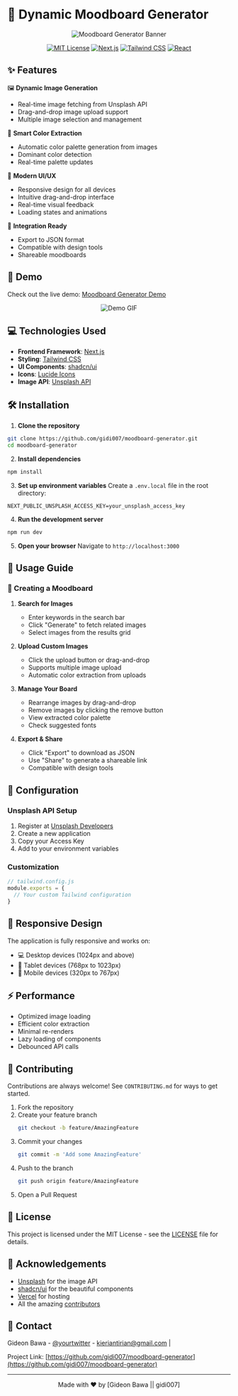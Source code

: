 # 🎨 Dynamic Moodboard Generator

<div align="center">
  <img src="/api/placeholder/1200/400" alt="Moodboard Generator Banner" />

  [![MIT License](https://img.shields.io/badge/License-MIT-green.svg)](https://choosealicense.com/licenses/mit/)
  [![Next.js](https://img.shields.io/badge/Next.js-13.0-black)](https://nextjs.org/)
  [![Tailwind CSS](https://img.shields.io/badge/Tailwind-3.0-blue)](https://tailwindcss.com/)
  [![React](https://img.shields.io/badge/React-18.0-61dafb)](https://reactjs.org/)
</div>

## ✨ Features

🖼️ **Dynamic Image Generation**
- Real-time image fetching from Unsplash API
- Drag-and-drop image upload support
- Multiple image selection and management

🎨 **Smart Color Extraction**
- Automatic color palette generation from images
- Dominant color detection
- Real-time palette updates

📱 **Modern UI/UX**
- Responsive design for all devices
- Intuitive drag-and-drop interface
- Real-time visual feedback
- Loading states and animations

🔄 **Integration Ready**
- Export to JSON format
- Compatible with design tools
- Shareable moodboards

## 🚀 Demo

Check out the live demo: [Moodboard Generator Demo](https://your-demo-link.com)

<div align="center">
  <img src="/api/placeholder/800/400" alt="Demo GIF" />
</div>

## 💻 Technologies Used

- **Frontend Framework**: [Next.js](https://nextjs.org/)
- **Styling**: [Tailwind CSS](https://tailwindcss.com/)
- **UI Components**: [shadcn/ui](https://ui.shadcn.com/)
- **Icons**: [Lucide Icons](https://lucide.dev/)
- **Image API**: [Unsplash API](https://unsplash.com/developers)

## 🛠️ Installation

1. **Clone the repository**
```bash
git clone https://github.com/gidi007/moodboard-generator.git
cd moodboard-generator
```

2. **Install dependencies**
```bash
npm install
```

3. **Set up environment variables**
Create a `.env.local` file in the root directory:
```env
NEXT_PUBLIC_UNSPLASH_ACCESS_KEY=your_unsplash_access_key
```

4. **Run the development server**
```bash
npm run dev
```

5. **Open your browser**
Navigate to `http://localhost:3000`

## 📖 Usage Guide

### 🎯 Creating a Moodboard

1. **Search for Images**
   - Enter keywords in the search bar
   - Click "Generate" to fetch related images
   - Select images from the results grid

2. **Upload Custom Images**
   - Click the upload button or drag-and-drop
   - Supports multiple image upload
   - Automatic color extraction from uploads

3. **Manage Your Board**
   - Rearrange images by drag-and-drop
   - Remove images by clicking the remove button
   - View extracted color palette
   - Check suggested fonts

4. **Export & Share**
   - Click "Export" to download as JSON
   - Use "Share" to generate a shareable link
   - Compatible with design tools

## 🔧 Configuration

### Unsplash API Setup

1. Register at [Unsplash Developers](https://unsplash.com/developers)
2. Create a new application
3. Copy your Access Key
4. Add to your environment variables

### Customization

```javascript
// tailwind.config.js
module.exports = {
  // Your custom Tailwind configuration
}
```

## 📱 Responsive Design

The application is fully responsive and works on:
- 💻 Desktop devices (1024px and above)
- 📱 Tablet devices (768px to 1023px)
- 📱 Mobile devices (320px to 767px)

## ⚡ Performance

- Optimized image loading
- Efficient color extraction
- Minimal re-renders
- Lazy loading of components
- Debounced API calls

## 🤝 Contributing

Contributions are always welcome! See `CONTRIBUTING.md` for ways to get started.

1. Fork the repository
2. Create your feature branch
   ```bash
   git checkout -b feature/AmazingFeature
   ```
3. Commit your changes
   ```bash
   git commit -m 'Add some AmazingFeature'
   ```
4. Push to the branch
   ```bash
   git push origin feature/AmazingFeature
   ```
5. Open a Pull Request

## 📝 License

This project is licensed under the MIT License - see the [LICENSE](LICENSE) file for details.

## 🙏 Acknowledgements

- [Unsplash](https://unsplash.com/) for the image API
- [shadcn/ui](https://ui.shadcn.com/) for the beautiful components
- [Vercel](https://vercel.com/) for hosting
- All the amazing [contributors](https://github.com/gidi007/moodboard-generator/contributors)

## 📧 Contact

Gideon Bawa - [@yourtwitter](https://twitter.com/KierianTirian) - kieriantirian@gmail.com |

Project Link: [https://github.com/gidi007/moodboard-generator](https://github.com/gidi007/moodboard-generator)

---

<div align="center">
  Made with ❤️ by [Gideon Bawa || gidi007]
</div>
